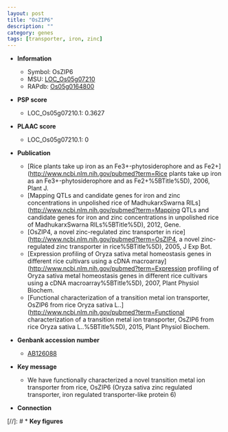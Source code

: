 ```yaml
---
layout: post
title: "OsZIP6"
description: ""
category: genes
tags: [transporter, iron, zinc]
---
```


* **Information**  
    + Symbol: OsZIP6  
    + MSU: [LOC_Os05g07210](http://rice.plantbiology.msu.edu/cgi-bin/ORF_infopage.cgi?orf=LOC_Os05g07210)  
    + RAPdb: [Os05g0164800](http://rapdb.dna.affrc.go.jp/viewer/gbrowse_details/irgsp1?name=Os05g0164800)  

* **PSP score**  
    + LOC_Os05g07210.1: 0.3627 

* **PLAAC score**  
    + LOC_Os05g07210.1: 0 

* **Publication**  
    + [Rice plants take up iron as an Fe3+-phytosiderophore and as Fe2+](http://www.ncbi.nlm.nih.gov/pubmed?term=Rice plants take up iron as an Fe3+-phytosiderophore and as Fe2+%5BTitle%5D), 2006, Plant J.
    + [Mapping QTLs and candidate genes for iron and zinc concentrations in unpolished rice of MadhukarxSwarna RILs](http://www.ncbi.nlm.nih.gov/pubmed?term=Mapping QTLs and candidate genes for iron and zinc concentrations in unpolished rice of MadhukarxSwarna RILs%5BTitle%5D), 2012, Gene.
    + [OsZIP4, a novel zinc-regulated zinc transporter in rice](http://www.ncbi.nlm.nih.gov/pubmed?term=OsZIP4, a novel zinc-regulated zinc transporter in rice%5BTitle%5D), 2005, J Exp Bot.
    + [Expression profiling of Oryza sativa metal homeostasis genes in different rice cultivars using a cDNA macroarray](http://www.ncbi.nlm.nih.gov/pubmed?term=Expression profiling of Oryza sativa metal homeostasis genes in different rice cultivars using a cDNA macroarray%5BTitle%5D), 2007, Plant Physiol Biochem.
    + [Functional characterization of a transition metal ion transporter, OsZIP6 from rice Oryza sativa L..](http://www.ncbi.nlm.nih.gov/pubmed?term=Functional characterization of a transition metal ion transporter, OsZIP6 from rice Oryza sativa L..%5BTitle%5D), 2015, Plant Physiol Biochem.

* **Genbank accession number**  
    + [AB126088](http://www.ncbi.nlm.nih.gov/nuccore/AB126088)

* **Key message**  
    + We have functionally characterized a novel transition metal ion transporter from rice, OsZIP6 (Oryza sativa zinc regulated transporter, iron regulated transporter-like protein 6)

* **Connection**  

[//]: # * **Key figures**  


